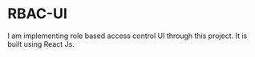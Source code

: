 # RBAC-UI
I am implementing role based access control UI through this project. It is built using React Js. 
